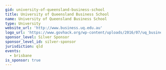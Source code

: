 ```yaml
---
gid: university-of-queensland-business-school
title: University of Queensland Business School
name: University of Queensland Business School
type: University
website_url: 'http://www.business.uq.edu.au'
logo_url: 'https://www.govhack.org/wp-content/uploads/2016/07/uq_business_school.png'
sponsor_level: Silver Sponsor
sponsor_level_id: silver-sponsor
jurisdiction: qld
events:
  - brisbane
is_sponsor: true
---
```

